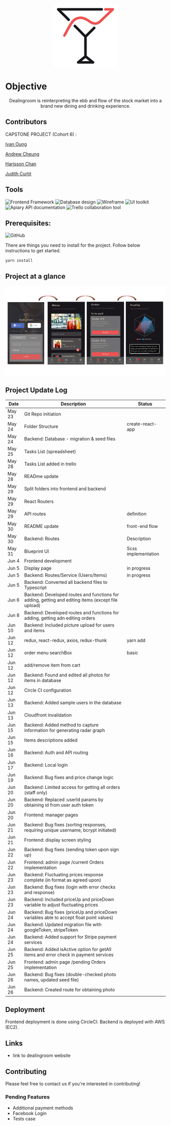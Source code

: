 <p align="center">
  <img src="img/logo.png" width="200"/>
</p>
  <!-- ![DealingRoom Temporary Logo](img/logo.png)  -->

 
 # Objective
 <p align="center" border="1px solid black">
 Dealingroom is reinterpreting the ebb and flow of the stock market into a brand new dining and drinking experience. 
</p>


## Contributors

 CAPSTONE PROJECT (Cohort 6) :

  [Ivan Oung](https://github.com/ivanoung) 

  [Andrew Cheung](https://github.com/cheungdzinyung) 

  [Harisson Chan](https://github.com/harrixon) 

  [Judith Curtit](https://github.com/judithcurtit)


## Tools
![Frontend Framework](https://img.shields.io/badge/Frontend%20Framework-React-blue.svg) 
![Database design](https://img.shields.io/badge/database%20design-lucidchart-green.svg)
![Wireframe](https://img.shields.io/badge/wireframe-draw.io-yellow.svg)
![UI toolkit](https://img.shields.io/badge/UI%20toolkit-Blueprint-green.svg)
![Apiary API documentation](https://img.shields.io/badge/API%20documentation-Apiary-brightgreen.svg)
![Trello collaboration tool](https://img.shields.io/badge/Trello%20-Collaboration%20tool-yellow.svg)

## Prerequisites: 
![GitHub](https://img.shields.io/badge/github--brightgreen.svg)

There are things you need to install for the project. Follow below instructions to get started.

```
yarn install
```


## Project at a glance


![UI flow](img/UI-flow.png) 

## Project Update Log

Date | Description | Status
-------------- | ----------------------- | ---------------------
May 23    | Git Repo initiation
May 24    | Folder Structure | create-react-app
May 24    | Backend: Database - migration & seed files
May 25    | Tasks List (spreadsheet)
May 28    | Tasks List added in trello
May 28    | READme update
May 29    | Split folders into frontend and backend
May 29    | React Routers
May 29    | API routes | definition
May 30    | README update | front-end flow
May 30    | Backend: Routes | Description
May 31    | Blueprint UI | Scss implementation
Jun 4     | Frontend development
Jun 5     | Display page | in progress
Jun 5     | Backend: Routes/Service (Users/Items) | in progress
Jun 5     | Backend: Converted all backend files to Typescript
Jun 6     | Backend: Developed routes and functions for adding, getting and editing items (except file upload)
Jun 8     | Backend: Developed routes and functions for adding, getting adn editing orders
Jun 10    | Backend: Included picture upload for users and items
Jun 12    | redux, react-redux, axios, redux-thunk | yarn add
Jun 12    | order menu searchBox | basic
Jun 12    | add/remove item from cart
Jun 12    | Backend: Found and edited all photos for items in database
Jun 12    | Circle CI configuration
Jun 13    | Backend: Added sample users in the database
Jun 13    | Cloudfront invalidation
Jun 15    | Backend: Added method to capture information for generating radar graph
Jun 15    | Items descriptions added
Jun 16    | Backend: Auth and API routing
Jun 17    | Backend: Local login
Jun 19    | Backend: Bug fixes and price change logic
Jun 20    | Backend: Limited access for getting all orders (staff only)
Jun 20    | Backend: Replaced :userId params by obtaining id from user auth token
Jun 20    | Frontend: manager pages
Jun 21    | Backend: Bug fixes (sorting responses, requiring unique username, bcrypt initiated)
Jun 21    | Frontend: display screen styling 
Jun 22    | Backend: Bug fixes (sending token upon sign up)
Jun 22    | Frontend: admin page /current Orders implementation 
Jun 23    | Backend: Fluctuating prices response complete (in format as agreed upon)
Jun 23    | Backend: Bug fixes (login with error checks and response)
Jun 23    | Backend: Included priceUp and priceDown variable to adjust fluctuating prices
Jun 24    | Backend: Bug fixes (priceUp and priceDown variables able to accept float point values)
Jun 24    | Backend: Updated migration file with googleToken, stripeToken
Jun 24    | Backend: Added support for Stripe payment services
Jun 25    | Backend: Added isActive option for getAll items and error check in payment services
Jun 25    | Frontend: admin page /pending Orders implementation 
Jun 26    | Backend: Bug fixes (double-checked photo names, updated seed file)
Jun 26    | Backend: Created route for obtaining photo








## Deployment
Frontend deployment is done using CircleCI.
Backend is deployed with AWS (EC2).


## Links

- link to dealingroom website


## Contributing

Please feel free to contact us if you're interested in contributing!

### Pending Features
* Additional payment methods
* Facebook Login
* Tests case


